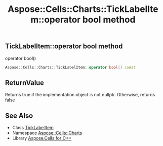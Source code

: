﻿---
title: Aspose::Cells::Charts::TickLabelItem::operator bool method
linktitle: operator bool
second_title: Aspose.Cells for C++ API Reference
description: 'Aspose::Cells::Charts::TickLabelItem::operator bool method. operator bool() in C++.'
type: docs
weight: 400
url: /cpp/aspose.cells.charts/ticklabelitem/operator_bool/
---
## TickLabelItem::operator bool method


operator bool()

```cpp
Aspose::Cells::Charts::TickLabelItem::operator bool() const
```


## ReturnValue

Returns true if the implementation object is not nullptr. Otherwise, returns false

## See Also

* Class [TickLabelItem](../)
* Namespace [Aspose::Cells::Charts](../../)
* Library [Aspose.Cells for C++](../../../)
